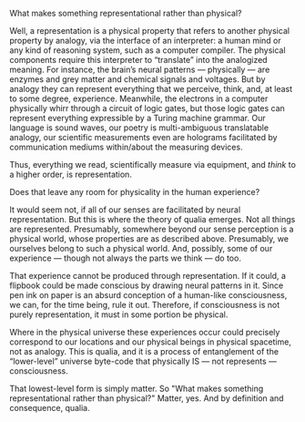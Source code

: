 What makes something representational rather than physical?

Well, a representation is a physical property that refers to another physical property by analogy, via the interface of an interpreter: a human mind or any kind of reasoning system, such as a computer compiler. The physical components require this interpreter to “translate” into the analogized meaning. For instance, the brain’s neural patterns — physically — are enzymes and grey matter and chemical signals and voltages. But by analogy they can represent everything that we perceive, think, and, at least to some degree, experience. Meanwhile, the electrons in a computer physically whirr through a circuit of logic gates, but those logic gates can represent everything expressible by a Turing machine grammar. Our language is sound waves, our poetry is multi-ambiguous translatable analogy, our scientific measurements even are holograms facilitated by communication mediums within/about the measuring devices. 

Thus, everything we read, scientifically measure via equipment, and *think* to a higher order, is representation.

Does that leave any room for physicality in the human experience?

It would seem not, if all of our senses are facilitated by neural representation. But this is where the theory of qualia emerges. Not all things are represented. Presumably, somewhere beyond our sense perception is a physical world, whose properties are as described above. Presumably, we ourselves belong to such a physical world. And, possibly, some of our experience — though not always the parts we think — do too.

That experience cannot be produced through representation. If it could, a flipbook could be made conscious by drawing neural patterns in it. Since pen ink on paper is an absurd conception of a human-like consciousness, we can, for the time being, rule it out. Therefore, if consciousness is not purely representation, it must in some portion be physical.

Where in the physical universe these experiences occur could precisely correspond to our locations and our physical beings in physical spacetime, not as analogy. This is qualia, and it is a process of entanglement of the “lower-level” universe byte-code that physically IS — not represents — consciousness.

That lowest-level form is simply matter. So "What makes something representational rather than physical?" Matter, yes. And by definition and consequence, qualia.
